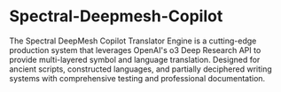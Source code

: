 # Spectral-Deepmesh-Copilot
The Spectral DeepMesh Copilot Translator Engine is a cutting-edge production system that leverages OpenAI's o3 Deep Research API to provide multi-layered symbol and language translation. Designed for ancient scripts, constructed languages, and partially deciphered writing systems with comprehensive testing and professional documentation.
